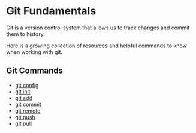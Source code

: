 # Git Fundamentals

Git is a version control system that allows us to track changes and commit them to history.

Here is a growing collection of resources and helpful commands to know when working with git.

## Git Commands
- [git config](./Commands/config.md)
- [git init](./Commands/init.md)
- [git add](./Commands/Add.md)
- [git commit](./Commands/Commmit.md)
- [git remote](./Commands/Remote.md)
- [git push](./Commands/Push.md)
- [git pull](./Commands/Pull.md)
